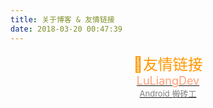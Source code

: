 ```yaml
---
title: 关于博客 & 友情链接
date: 2018-03-20 00:47:39
---
```

<div style="width:100%; height:480px;background-image:url('http://ww1.sinaimg.cn/large/c2a4d307gw1eoy9gdvjkqj211y0np441.jpg');background-size:100%;background-repeat:no-repeat;" ><div style="text-align: center;">
<div style="color: #FF9800;font-size: x-large">🔗友情链接</div><div><a href="https://blog.luliangdev.cn" target="_blank" rel="nofollow" ><span style="font-size: large;color: lightsalmon;">LuLiangDev<span><div style="color: grey;font-size: small;">Android 搬砖工</div></a>
    </div>
</div></div>